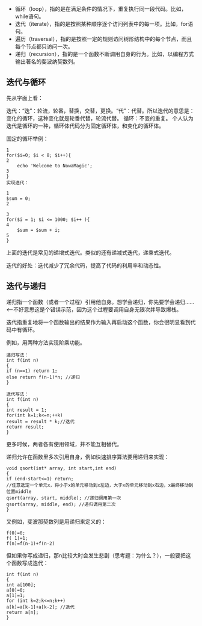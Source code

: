 - 循环（loop），指的是在满足条件的情况下，重复执行同一段代码。比如，while语句。
- 迭代（iterate），指的是按照某种顺序逐个访问列表中的每一项。比如，for语句。
- 遍历（traversal），指的是按照一定的规则访问树形结构中的每个节点，而且每个节点都只访问一次。
- 递归（recursion），指的是一个函数不断调用自身的行为。比如，以编程方式输出著名的斐波纳契数列。
## 迭代与循环
先从字面上看：

迭代：“迭”：轮流，轮番，替换，交替，更换。“代”：代替。所以迭代的意思是：变化的循环，这种变化就是轮番代替，轮流代替。
循环：不变的重复。
个人认为迭代是循环的一种，循环体代码分为固定循环体，和变化的循环体。

固定的循环举例：
```
1
for($i=0; $i < 8; $i++){
2
    echo 'Welcome to NowaMagic';
3
}
实现迭代：

1
$sum = 0;
2
 
3
for($i = 1; $i <= 1000; $i++ ){
4
    $sum = $sum + i;
5
}
```
上面的迭代是常见的递增式迭代。类似的还有递减式迭代，递乘式迭代。

迭代的好处：迭代减少了冗余代码，提高了代码的利用率和动态性。
## 迭代与递归
递归指一个函数（或者一个过程）引用他自身。想学会递归，你先要学会递归…… <--不好意思这是个错误示范，因为这个过程要调用自身无限次并导致爆栈。

迭代指重复地将一个函数输出的结果作为输入再启动这个函数，你会很明显看到代码中有循环。

例如，用两种方法实现阶乘功能。
```
递归写法：
int f(int n)
{
if (n==1) return 1;
else return f(n-1)*n; //递归
}
```
```
迭代写法：
int f(int n)
{
int result = 1;
for(int k=1;k<=n;++k)
result = result * k;//迭代
return result;
}
```
更多时候，两者各有使用领域，并不能互相替代。

递归允许在函数里多次引用自身，例如快速排序算法要用递归来实现：
```
void qsort(int* array, int start,int end)
{
if (end-start<=1) return;
//任意选定一个单元x，将小于x的单元移动到x左边，大于x的单元移动到x右边，x最终移动到位置middle
qsort(array, start, middle); //递归调用第一次
qsort(array, middle, end); //递归调用第二次
}
```
又例如，斐波那契数列是用递归来定义的：
```
f(0)=0;
f( 1)=1;
f(n)=f(n-1)+f(n-2)
```
但如果你写成递归，那n比较大时会发生悲剧（思考题：为什么？），一般要把这个函数写成迭代：

```
int f(int n)
{
int a[100];
a[0]=0;
a[1]=1;
for (int k=2;k<=n;k++)
a[k]=a[k-1]+a[k-2]; //迭代
return a[n];
}
```